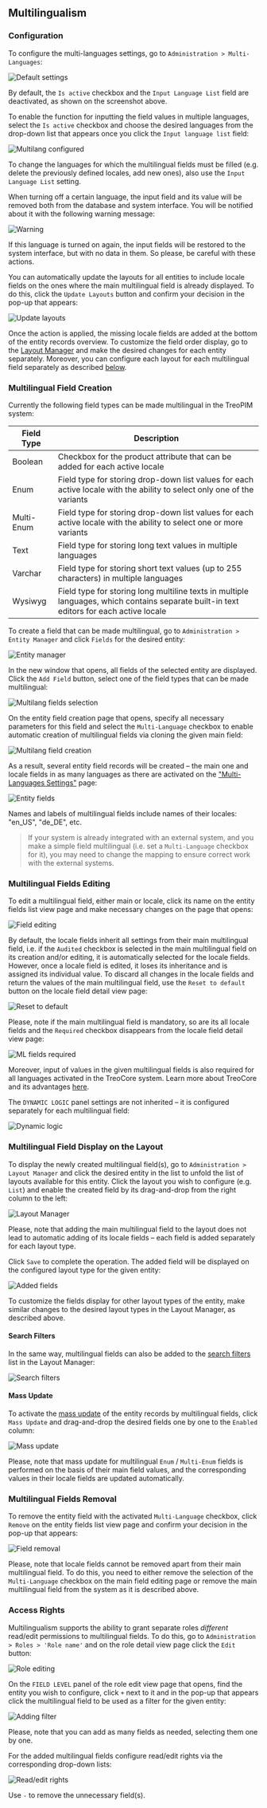 ## Multilingualism

### Configuration 

To configure the multi-languages settings, go to `Administration > Multi-Languages`:

![Default settings](../_assets/administration/multilingualism/default-settings.jpg)

By default, the `Is active` checkbox and the `Input Language List` field are deactivated, as shown on the screenshot above.

To enable the function for inputting the field values in multiple languages, select the `Is active` checkbox and choose the desired languages from the drop-down list that appears once you click the `Input language list` field:

![Multilang configured](../_assets/administration/multilingualism/multilang-configured.jpg)

To change the languages for which the multilingual fields must be filled (e.g. delete the previously defined locales, add new ones), also use the `Input Language List` setting.

When turning off a certain language, the input field and its value will be removed both from the database and system interface. You will be notified about it with the following warning message:

![Warning](../_assets/administration/multilingualism/warning.jpg)

If this language is turned on again, the input fields will be restored to the system interface, but with no data in them. So please, be careful with these actions.

You can automatically update the layouts for all entities to include locale fields on the ones where the main multilingual field is already displayed. To do this, click the `Update Layouts` button and confirm your decision in the pop-up that appears:

![Update layouts](../_assets/administration/multilingualism/update-layouts.jpg)

Once the action is applied, the missing locale fields are added at the bottom of the entity records overview. To customize the field order display, go to the [Layout Manager](#multilingual-field-display-on-the-layout) and make the desired changes for each entity separately. Moreover, you can configure each layout for each multilingual field separately as described [below](#multilingual-field-display-on-the-layout).

### Multilingual Field Creation 

Currently the following field types can be made multilingual in the TreoPIM system:

| **Field Type** | **Description**                                           |
|----------------|-----------------------------------------------------------|
| Boolean        | Checkbox for the product attribute that can be added for each active locale                                                                   |
| Enum           | Field type for storing drop-down list values for each active locale with the ability to select only one of the variants                        |
| Multi-Enum     | Field type for storing drop-down list values for each active locale with the ability to select one or more variants                            |
| Text           | Field type for storing long text values in multiple languages    |
| Varchar        | Field type for storing short text values (up to 255 characters) in multiple languages                                                         |
| Wysiwyg        | Field type for storing long multiline texts in multiple languages, which contains separate built-in text editors for each active locale |

To create a field that can be made multilingual, go to `Administration > Entity Manager` and click `Fields` for the desired entity:

![Entity manager](../_assets/administration/multilingualism/entity-mngr-fields.jpg)

In the new window that opens, all fields of the selected entity are displayed. Click the `Add Field` button, select one of the field types that can be made multilingual:

![Multilang fields selection](../_assets/administration/multilingualism/multilang-fields-select.jpg)

On the entity field creation page that opens, specify all necessary parameters for this field and select the `Multi-Language` checkbox to enable automatic creation of multilingual fields via cloning the given main field:

![Multilang field creation](../_assets/administration/multilingualism/multilang-field-creation.jpg)

As a result, several entity field records will be created – the main one and locale fields in as many languages as there are activated on the ["Multi-Languages Settings"](#module-configuration) page:

![Entity fields](../_assets/administration/multilingualism/entity-fields.jpg)

Names and labels of multilingual fields include names of their locales: "en_US", "de_DE", etc.

> If your system is already integrated with an external system, and you make a simple field multilingual (i.e. set a `Multi-Language` checkbox for it), you may need to change the mapping to ensure correct work with the external systems.

### Multilingual Fields Editing

To edit a multilingual field, either main or locale, click its name on the entity fields list view page and make necessary changes on the page that opens:

![Field editing](../_assets/administration/multilingualism/field-editing.jpg)

By default, the locale fields inherit all settings from their main multilingual field, i.e. if the `Audited` checkbox is selected in the main multilingual field on its creation and/or editing, it is automatically selected for the locale fields. However, once a locale field is edited, it loses its inheritance and is assigned its individual value. To discard all changes in the locale fields and return the values of the main multilingual field, use the `Reset to default` button on the locale field detail view page:

![Reset to default](../_assets/administration/multilingualism/reset-to-default.jpg)

Please, note if the main multilingual field is mandatory, so are its all locale fields and the `Required` checkbox disappears from the locale field detail view page:

![ML fields required](../_assets/administration/multilingualism/ml-fields-required.jpg)

Moreover, input of values in the given multilingual fields is also required for all languages activated in the TreoCore system. Learn more about TreoCore and its advantages [here](https://treopim.com/help/what-is-treocore).

The	`DYNAMIC LOGIC` panel settings are not inherited – it is configured separately for each multilingual field:

![Dynamic logic](../_assets/administration/multilingualism/dynamic-logic.jpg)

### Multilingual Field Display on the Layout

To display the newly created multilingual field(s), go to `Administration > Layout Manager` and click the desired entity in the list to unfold the list of layouts available for this entity. Click the layout you wish to configure (e.g. `List`) and enable the created field by its drag-and-drop from the right column to the left:

![Layout Manager](../_assets/administration/multilingualism/layout-mngr-multilang.jpg)

Please, note that adding the main multilingual field to the layout does not lead to automatic adding of its locale fields – each field is added separately for each layout type.  

Click `Save` to complete the operation. The added field will be displayed on the configured layout type for the given entity:

![Added fields](../_assets/administration/multilingualism/added-fields.jpg)

To customize the fields display for other layout types of the entity, make similar changes to the desired layout types in the Layout Manager, as described above. 

#### Search Filters

In the same way, multilingual fields can also be added to the [search filters](https://treopim.com/help/search-and-filtering) list in the Layout Manager:

![Search filters](../_assets/administration/multilingualism/search-filters.jpg)

#### Mass Update

To activate the [mass update](https://treopim.com/help/views-and-panels#mass-actions) of the entity records by multilingual fields, click `Mass Update` and drag-and-drop the desired fields one by one to the `Enabled` column:

![Mass update](../_assets/administration/multilingualism/mass-update.jpg)

Please, note that mass update for multilingual `Enum` / `Multi-Enum` fields is performed on the basis of their main field values, and the corresponding values in their locale fields  are updated automatically.

### Multilingual Fields Removal

To remove the entity field with the activated `Multi-Language` checkbox, click `Remove` on the entity fields list view page and confirm your decision in the pop-up that appears:

![Field removal](../_assets/administration/multilingualism/ml-field-remove.jpg)

Please, note that locale fields cannot be removed apart from their main multilingual field. To do this, you need to either remove the selection of the `Multi-Language` checkbox on the main field editing page or remove the main multilingual field from the system as it is described above. 
 
### Access Rights

Multilingualism supports the ability to grant separate roles *different* read/edit permissions to multilingual fields. To do this, go to `Administration > Roles > 'Role name'` and on the role detail view page click the `Edit` button:

![Role editing](../_assets/administration/multilingualism/role-edit.jpg)  

On the `FIELD LEVEL` panel of the role edit view page that opens, find the entity you wish to configure, click `+` next to it and in the pop-up that appears click the multilingual field to be used as a filter for the given entity:

![Adding filter](../_assets/administration/multilingualism/adding-filter.jpg)

Please, note that you can add as many fields as needed, selecting them one by one.

For the added multilingual fields configure read/edit rights via the corresponding drop-down lists:

![Read/edit rights](../_assets/administration/multilingualism/read-edit-rights.jpg)

Use `-` to remove the unnecessary field(s).

